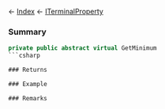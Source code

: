 ← [Index](Api-Index) ← [ITerminalProperty<TValue>](Sandbox.ModAPI.Interfaces.ITerminalProperty`1)

### Summary

```csharp
private public abstract virtual GetMinimum
```csharp

### Returns

### Example

### Remarks

